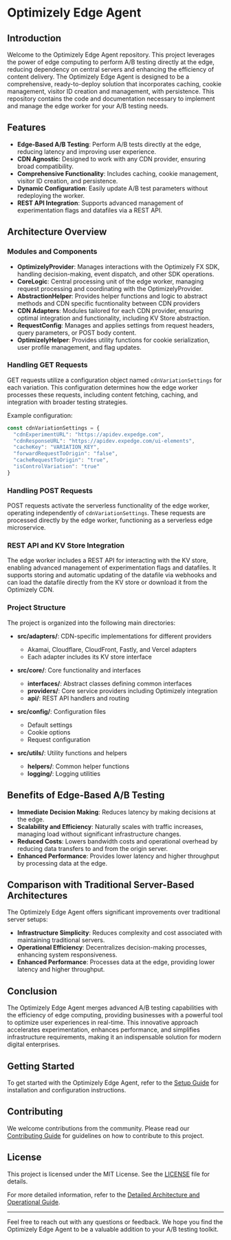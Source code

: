 # Optimizely Edge Agent

## Introduction

Welcome to the Optimizely Edge Agent repository. This project leverages the power of edge computing to perform A/B testing directly at the edge, reducing dependency on central servers and enhancing the efficiency of content delivery. The Optimizely Edge Agent is designed to be a comprehensive, ready-to-deploy solution that incorporates caching, cookie management, visitor ID creation and management, with persistence. This repository contains the code and documentation necessary to implement and manage the edge worker for your A/B testing needs.

## Features

- **Edge-Based A/B Testing**: Perform A/B tests directly at the edge, reducing latency and improving user experience.
- **CDN Agnostic**: Designed to work with any CDN provider, ensuring broad compatibility.
- **Comprehensive Functionality**: Includes caching, cookie management, visitor ID creation, and persistence.
- **Dynamic Configuration**: Easily update A/B test parameters without redeploying the worker.
- **REST API Integration**: Supports advanced management of experimentation flags and datafiles via a REST API.

## Architecture Overview

### Modules and Components

- **OptimizelyProvider**: Manages interactions with the Optimizely FX SDK, handling decision-making, event dispatch, and other SDK operations.
- **CoreLogic**: Central processing unit of the edge worker, managing request processing and coordinating with the OptimizelyProvider.
- **AbstractionHelper**: Provides helper functions and logic to abstract methods and CDN specific fucntionality between CDN providers
- **CDN Adapters**: Modules tailored for each CDN provider, ensuring optimal integration and functionality, including KV Store abstraction.
- **RequestConfig**: Manages and applies settings from request headers, query parameters, or POST body content.
- **OptimizelyHelper**: Provides utility functions for cookie serialization, user profile management, and flag updates.

### Handling GET Requests

GET requests utilize a configuration object named `cdnVariationSettings` for each variation. This configuration determines how the edge worker processes these requests, including content fetching, caching, and integration with broader testing strategies.

Example configuration:
```javascript
const cdnVariationSettings = {
  "cdnExperimentURL": "https://apidev.expedge.com",
  "cdnResponseURL": "https://apidev.expedge.com/ui-elements",
  "cacheKey": "VARIATION_KEY",
  "forwardRequestToOrigin": "false",
  "cacheRequestToOrigin": "true",
  "isControlVariation": "true"
}
```

### Handling POST Requests

POST requests activate the serverless functionality of the edge worker, operating independently of `cdnVariationSettings`. These requests are processed directly by the edge worker, functioning as a serverless edge microservice.

### REST API and KV Store Integration

The edge worker includes a REST API for interacting with the KV store, enabling advanced management of experimentation flags and datafiles. It supports storing and automatic updating of the datafile via webhooks and can load the datafile directly from the KV store or download it from the Optimizely CDN.

### Project Structure

The project is organized into the following main directories:

- **src/adapters/**: CDN-specific implementations for different providers
  - Akamai, Cloudflare, CloudFront, Fastly, and Vercel adapters
  - Each adapter includes its KV store interface

- **src/core/**: Core functionality and interfaces
  - **interfaces/**: Abstract classes defining common interfaces
  - **providers/**: Core service providers including Optimizely integration
  - **api/**: REST API handlers and routing

- **src/config/**: Configuration files
  - Default settings
  - Cookie options
  - Request configuration

- **src/utils/**: Utility functions and helpers
  - **helpers/**: Common helper functions
  - **logging/**: Logging utilities

## Benefits of Edge-Based A/B Testing

- **Immediate Decision Making**: Reduces latency by making decisions at the edge.
- **Scalability and Efficiency**: Naturally scales with traffic increases, managing load without significant infrastructure changes.
- **Reduced Costs**: Lowers bandwidth costs and operational overhead by reducing data transfers to and from the origin server.
- **Enhanced Performance**: Provides lower latency and higher throughput by processing data at the edge.

## Comparison with Traditional Server-Based Architectures

The Optimizely Edge Agent offers significant improvements over traditional server setups:
- **Infrastructure Simplicity**: Reduces complexity and cost associated with maintaining traditional servers.
- **Operational Efficiency**: Decentralizes decision-making processes, enhancing system responsiveness.
- **Enhanced Performance**: Processes data at the edge, providing lower latency and higher throughput.

## Conclusion

The Optimizely Edge Agent merges advanced A/B testing capabilities with the efficiency of edge computing, providing businesses with a powerful tool to optimize user experiences in real-time. This innovative approach accelerates experimentation, enhances performance, and simplifies infrastructure requirements, making it an indispensable solution for modern digital enterprises.

## Getting Started

To get started with the Optimizely Edge Agent, refer to the [Setup Guide](SETUP.md) for installation and configuration instructions.

## Contributing

We welcome contributions from the community. Please read our [Contributing Guide](CONTRIBUTING.md) for guidelines on how to contribute to this project.

## License

This project is licensed under the MIT License. See the [LICENSE](LICENSE.md) file for details.

For more detailed information, refer to the [Detailed Architecture and Operational Guide](docs/ARCHITECTURE.md).

---

Feel free to reach out with any questions or feedback. We hope you find the Optimizely Edge Agent to be a valuable addition to your A/B testing toolkit.

